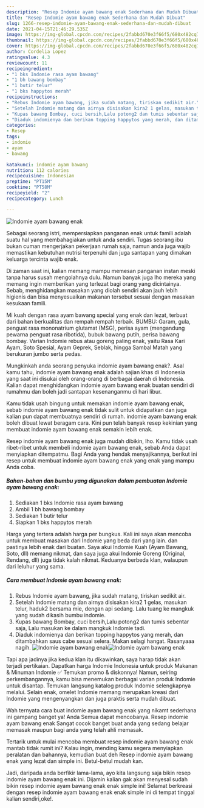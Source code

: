 ```yaml
---
description: "Resep Indomie ayam bawang enak Sederhana dan Mudah Dibuat"
title: "Resep Indomie ayam bawang enak Sederhana dan Mudah Dibuat"
slug: 1266-resep-indomie-ayam-bawang-enak-sederhana-dan-mudah-dibuat
date: 2021-04-15T21:46:29.535Z
image: https://img-global.cpcdn.com/recipes/2fabbd670e3f66f5/680x482cq70/indomie-ayam-bawang-enak-foto-resep-utama.jpg
thumbnail: https://img-global.cpcdn.com/recipes/2fabbd670e3f66f5/680x482cq70/indomie-ayam-bawang-enak-foto-resep-utama.jpg
cover: https://img-global.cpcdn.com/recipes/2fabbd670e3f66f5/680x482cq70/indomie-ayam-bawang-enak-foto-resep-utama.jpg
author: Cordelia Lopez
ratingvalue: 4.3
reviewcount: 11
recipeingredient:
- "1 bks Indomie rasa ayam bawang"
- "1 bh bawang bombay"
- "1 butir telur"
- "1 bks happytos merah"
recipeinstructions:
- "Rebus Indomie ayam bawang, jika sudah matang, tiriskan sedikit air."
- "Setelah Indomie matang dan airnya disisakan kira2 1 gelas, masukan telur, haduk2 bersama mie, dengan api sedang. Lalu tuang ke mangkuk yang sudah dikasih bumbu indomie."
- "Kupas bawang Bombay, cuci bersih,Lalu potong2 dan tumis sebentar saja, Lalu masukan ke dalam mangkuk Indomie tadi."
- "Diaduk indomienya dan berikan topping happytos yang merah, dan ditambahkan saus cabe sesuai selera. Makan selagi hangat. Rasanyaaa nagih."
categories:
- Resep
tags:
- indomie
- ayam
- bawang

katakunci: indomie ayam bawang 
nutrition: 112 calories
recipecuisine: Indonesian
preptime: "PT15M"
cooktime: "PT58M"
recipeyield: "2"
recipecategory: Lunch

---
```



![Indomie ayam bawang enak](https://img-global.cpcdn.com/recipes/2fabbd670e3f66f5/680x482cq70/indomie-ayam-bawang-enak-foto-resep-utama.jpg)

Sebagai seorang istri, mempersiapkan panganan enak untuk famili adalah suatu hal yang membahagiakan untuk anda sendiri. Tugas seorang ibu bukan cuman mengerjakan pekerjaan rumah saja, namun anda juga wajib memastikan kebutuhan nutrisi terpenuhi dan juga santapan yang dimakan keluarga tercinta wajib enak.

Di zaman  saat ini, kalian memang mampu memesan panganan instan meski tanpa harus susah mengolahnya dulu. Namun banyak juga lho mereka yang memang ingin memberikan yang terlezat bagi orang yang dicintainya. Sebab, menghidangkan masakan yang diolah sendiri akan jauh lebih higienis dan bisa menyesuaikan makanan tersebut sesuai dengan masakan kesukaan famili. 

Mi kuah dengan rasa ayam bawang special yang enak dan lezat, terbuat dari bahan berkualitas dan rempah rempah terbaik. BUMBU: Garam, gula, penguat rasa mononatrium glutamat (MSG), perisa ayam (mengandung pewarna penguat rasa ribotida), bubuk bawang putih, perisa bawang bombay. Varian Indomie rebus atau goreng paling enak, yaitu Rasa Kari Ayam, Soto Spesial, Ayam Geprek, Seblak, hingga Sambal Matah yang berukuran jumbo serta pedas.

Mungkinkah anda seorang penyuka indomie ayam bawang enak?. Asal kamu tahu, indomie ayam bawang enak adalah sajian khas di Indonesia yang saat ini disukai oleh orang-orang di berbagai daerah di Indonesia. Kalian dapat menghidangkan indomie ayam bawang enak buatan sendiri di rumahmu dan boleh jadi santapan kesenanganmu di hari libur.

Kamu tidak usah bingung untuk memakan indomie ayam bawang enak, sebab indomie ayam bawang enak tidak sulit untuk didapatkan dan juga kalian pun dapat membuatnya sendiri di rumah. indomie ayam bawang enak boleh dibuat lewat beragam cara. Kini pun telah banyak resep kekinian yang membuat indomie ayam bawang enak semakin lebih enak.

Resep indomie ayam bawang enak juga mudah dibikin, lho. Kamu tidak usah ribet-ribet untuk membeli indomie ayam bawang enak, sebab Anda dapat menyiapkan ditempatmu. Bagi Anda yang hendak menyajikannya, berikut ini resep untuk membuat indomie ayam bawang enak yang enak yang mampu Anda coba.

<!--inarticleads1-->

##### Bahan-bahan dan bumbu yang digunakan dalam pembuatan Indomie ayam bawang enak:

1. Sediakan 1 bks Indomie rasa ayam bawang
1. Ambil 1 bh bawang bombay
1. Sediakan 1 butir telur
1. Siapkan 1 bks happytos merah


Harga yang tertera adalah harga per bungkus. Kali ini saya akan mencoba untuk membuat masakan dari Indomie yang beda dari yang lain. dan pastinya lebih enak dari buatan. Saya akui Indomie Kuah (Ayam Bawang, Soto, dll) memang nikmat, dan saya juga akui Indomie Goreng (Original, Rendang, dll) juga tidak kalah nikmat. Keduanya berbeda klan, walaupun dari leluhur yang sama. 

<!--inarticleads2-->

##### Cara membuat Indomie ayam bawang enak:

1. Rebus Indomie ayam bawang, jika sudah matang, tiriskan sedikit air.
1. Setelah Indomie matang dan airnya disisakan kira2 1 gelas, masukan telur, haduk2 bersama mie, dengan api sedang. Lalu tuang ke mangkuk yang sudah dikasih bumbu indomie.
1. Kupas bawang Bombay, cuci bersih,Lalu potong2 dan tumis sebentar saja, Lalu masukan ke dalam mangkuk Indomie tadi.
1. Diaduk indomienya dan berikan topping happytos yang merah, dan ditambahkan saus cabe sesuai selera. Makan selagi hangat. Rasanyaaa nagih.
<img src="https://img-global.cpcdn.com/steps/c89007a99c1f1dc6/160x128cq70/indomie-ayam-bawang-enak-langkah-memasak-4-foto.jpg" alt="Indomie ayam bawang enak"><img src="https://img-global.cpcdn.com/steps/442e54912b4e5c3d/160x128cq70/indomie-ayam-bawang-enak-langkah-memasak-4-foto.jpg" alt="Indomie ayam bawang enak">

Tapi apa jadinya jika kedua klan itu dikawinkan, saya harap tidak akan terjadi pertikaian. Dapatkan harga Indomie Indonesia untuk produk Makanan &amp; Minuman Indomie ✅ Temukan promo &amp; diskonnya! Namun, seiring perkembangannya, kamu bisa menemukan berbagai varian produk Indomie untuk disantap. Temukan langsung katalog produk Indomie selengkapnya melalui. Selain enak, omelet Indomie memang merupakan kreasi dari Indomie yang mengenyangkan dan juga praktis serta mudah dibuat. 

Wah ternyata cara buat indomie ayam bawang enak yang nikamt sederhana ini gampang banget ya! Anda Semua dapat mencobanya. Resep indomie ayam bawang enak Sangat cocok banget buat anda yang sedang belajar memasak maupun bagi anda yang telah ahli memasak.

Tertarik untuk mulai mencoba membuat resep indomie ayam bawang enak mantab tidak rumit ini? Kalau ingin, mending kamu segera menyiapkan peralatan dan bahannya, kemudian buat deh Resep indomie ayam bawang enak yang lezat dan simple ini. Betul-betul mudah kan. 

Jadi, daripada anda berfikir lama-lama, ayo kita langsung saja bikin resep indomie ayam bawang enak ini. Dijamin kalian gak akan menyesal sudah bikin resep indomie ayam bawang enak enak simple ini! Selamat berkreasi dengan resep indomie ayam bawang enak enak simple ini di tempat tinggal kalian sendiri,oke!.

